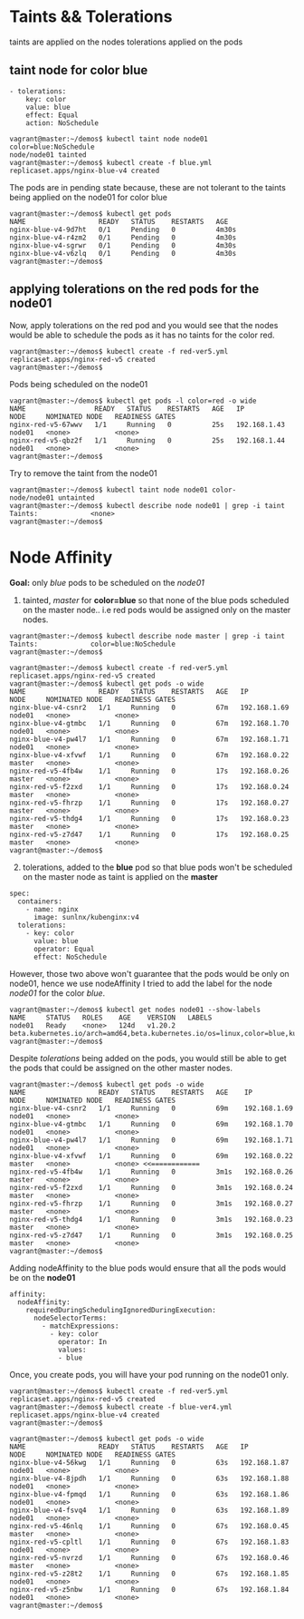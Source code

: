 # Taints && Tolerations

taints are applied on the nodes
tolerations applied on the pods

## taint node for color blue

```
- tolerations:
    key: color
    value: blue
    effect: Equal
    action: NoSchedule
```
```
vagrant@master:~/demos$ kubectl taint node node01 color=blue:NoSchedule
node/node01 tainted
vagrant@master:~/demos$ kubectl create -f blue.yml
replicaset.apps/nginx-blue-v4 created
```
The pods are in pending state because, these are not tolerant to the taints being applied on
the node01 for color blue
```
vagrant@master:~/demos$ kubectl get pods
NAME                  READY   STATUS    RESTARTS   AGE
nginx-blue-v4-9d7ht   0/1     Pending   0          4m30s
nginx-blue-v4-r4zm2   0/1     Pending   0          4m30s
nginx-blue-v4-sgrwr   0/1     Pending   0          4m30s
nginx-blue-v4-v6zlq   0/1     Pending   0          4m30s
vagrant@master:~/demos$
```

## applying tolerations on the red pods for the node01
Now, apply tolerations on the red pod and you would see that the nodes would be able to schedule the pods as it has no taints for the color red.

```
vagrant@master:~/demos$ kubectl create -f red-ver5.yml
replicaset.apps/nginx-red-v5 created
vagrant@master:~/demos$
```

Pods being scheduled on the node01

```
vagrant@master:~/demos$ kubectl get pods -l color=red -o wide
NAME                 READY   STATUS    RESTARTS   AGE   IP             NODE     NOMINATED NODE   READINESS GATES
nginx-red-v5-67wwv   1/1     Running   0          25s   192.168.1.43   node01   <none>           <none>
nginx-red-v5-qbz2f   1/1     Running   0          25s   192.168.1.44   node01   <none>           <none>
vagrant@master:~/demos$
```

Try to remove the taint from the node01

```
vagrant@master:~/demos$ kubectl taint node node01 color-
node/node01 untainted
vagrant@master:~/demos$ kubectl describe node node01 | grep -i taint
Taints:             <none>
vagrant@master:~/demos$
```
# Node Affinity
**Goal:** only *blue* pods to be scheduled on the *node01*

1) tainted, *master* for **color=blue** so that none of the blue pods scheduled on the master node.. i.e red pods would be assigned only on the master nodes.
```
vagrant@master:~/demos$ kubectl describe node master | grep -i taint
Taints:             color=blue:NoSchedule
vagrant@master:~/demos$
```

```
vagrant@master:~/demos$ kubectl create -f red-ver5.yml
replicaset.apps/nginx-red-v5 created
vagrant@master:~/demos$ kubectl get pods -o wide
NAME                  READY   STATUS    RESTARTS   AGE   IP             NODE     NOMINATED NODE   READINESS GATES
nginx-blue-v4-csnr2   1/1     Running   0          67m   192.168.1.69   node01   <none>           <none>
nginx-blue-v4-gtmbc   1/1     Running   0          67m   192.168.1.70   node01   <none>           <none>
nginx-blue-v4-pw4l7   1/1     Running   0          67m   192.168.1.71   node01   <none>           <none>
nginx-blue-v4-xfvwf   1/1     Running   0          67m   192.168.0.22   master   <none>           <none>
nginx-red-v5-4fb4w    1/1     Running   0          17s   192.168.0.26   master   <none>           <none>
nginx-red-v5-f2zxd    1/1     Running   0          17s   192.168.0.24   master   <none>           <none>
nginx-red-v5-fhrzp    1/1     Running   0          17s   192.168.0.27   master   <none>           <none>
nginx-red-v5-thdg4    1/1     Running   0          17s   192.168.0.23   master   <none>           <none>
nginx-red-v5-z7d47    1/1     Running   0          17s   192.168.0.25   master   <none>           <none>
vagrant@master:~/demos$
```

2) tolerations, added to the **blue** pod so that blue pods won't be scheduled on the master node as taint is applied on the **master**
```
spec:
  containers:
    - name: nginx
      image: sunlnx/kubenginx:v4
  tolerations:
    - key: color
      value: blue
      operator: Equal
      effect: NoSchedule
```

However, those two above won't guarantee that the pods would be only on node01, hence we use nodeAffinity
I tried to add the label for the node *node01* for the color *blue*.
```      
vagrant@master:~/demos$ kubectl get nodes node01 --show-labels
NAME     STATUS   ROLES    AGE    VERSION   LABELS
node01   Ready    <none>   124d   v1.20.2   beta.kubernetes.io/arch=amd64,beta.kubernetes.io/os=linux,color=blue,kubernetes.io/arch=amd64,kubernetes.io/hostname=node01,kubernetes.io/os=linux
vagrant@master:~/demos$
```

Despite *tolerations* being added on the pods, you would still be able to get the pods that could be assigned on the other master nodes.

```
vagrant@master:~/demos$ kubectl get pods -o wide
NAME                  READY   STATUS    RESTARTS   AGE    IP             NODE     NOMINATED NODE   READINESS GATES
nginx-blue-v4-csnr2   1/1     Running   0          69m    192.168.1.69   node01   <none>           <none>
nginx-blue-v4-gtmbc   1/1     Running   0          69m    192.168.1.70   node01   <none>           <none>
nginx-blue-v4-pw4l7   1/1     Running   0          69m    192.168.1.71   node01   <none>           <none>
nginx-blue-v4-xfvwf   1/1     Running   0          69m    192.168.0.22   master   <none>           <none> <<============
nginx-red-v5-4fb4w    1/1     Running   0          3m1s   192.168.0.26   master   <none>           <none>
nginx-red-v5-f2zxd    1/1     Running   0          3m1s   192.168.0.24   master   <none>           <none>
nginx-red-v5-fhrzp    1/1     Running   0          3m1s   192.168.0.27   master   <none>           <none>
nginx-red-v5-thdg4    1/1     Running   0          3m1s   192.168.0.23   master   <none>           <none>
nginx-red-v5-z7d47    1/1     Running   0          3m1s   192.168.0.25   master   <none>           <none>
vagrant@master:~/demos$
```

Adding nodeAffinity to the blue pods would ensure that all the pods would be on the **node01**

```
affinity:
  nodeAffinity:
    requiredDuringSchedulingIgnoredDuringExecution:
      nodeSelectorTerms:
        - matchExpressions:
          - key: color
            operator: In
            values:
            - blue
```

Once, you create pods, you will have your pod running on the node01 only.

```
vagrant@master:~/demos$ kubectl create -f red-ver5.yml
replicaset.apps/nginx-red-v5 created
vagrant@master:~/demos$ kubectl create -f blue-ver4.yml
replicaset.apps/nginx-blue-v4 created
vagrant@master:~/demos$

vagrant@master:~/demos$ kubectl get pods -o wide
NAME                  READY   STATUS    RESTARTS   AGE   IP             NODE     NOMINATED NODE   READINESS GATES
nginx-blue-v4-56kwg   1/1     Running   0          63s   192.168.1.87   node01   <none>           <none>
nginx-blue-v4-8jpdh   1/1     Running   0          63s   192.168.1.88   node01   <none>           <none>
nginx-blue-v4-fpmqd   1/1     Running   0          63s   192.168.1.86   node01   <none>           <none>
nginx-blue-v4-fsvq4   1/1     Running   0          63s   192.168.1.89   node01   <none>           <none>
nginx-red-v5-46nlq    1/1     Running   0          67s   192.168.0.45   master   <none>           <none>
nginx-red-v5-cpltl    1/1     Running   0          67s   192.168.1.83   node01   <none>           <none>
nginx-red-v5-nvrzd    1/1     Running   0          67s   192.168.0.46   master   <none>           <none>
nginx-red-v5-z28t2    1/1     Running   0          67s   192.168.1.85   node01   <none>           <none>
nginx-red-v5-z5nbw    1/1     Running   0          67s   192.168.1.84   node01   <none>           <none>
vagrant@master:~/demos$
```
